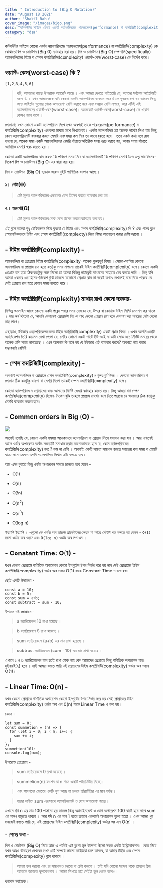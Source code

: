 ```yaml
---
title: " Introduction to (Big O Notation)"
date: "August 18 2021"
author: "Shakil Babu"
cover_image: "/images/bigo.png"
desc: "কম্পিউটার সাইন্সে কোনো একটা অ্যালগরিদমের পারফরমেন্স(performance) বা কমপ্লিক্সিটি(complexity) কে বোঝাতে বিগ ও নোটেশন (Big O) ব্যাবহার করা হয়। বিগ ও নোটেশন (Big O) স্পেশালি(specifically) অ্যালগরিদমের টাইম বা স্পেস কমপ্লিক্সিটির(complexity) ওয়ার্স্ট-কেস(worst-case) কে নির্দেশ করে ।"
category: "dsa"
---
```


কম্পিউটার সাইন্সে কোনো একটা অ্যালগরিদমের পারফরমেন্স(performance) বা কমপ্লিক্সিটি(complexity) কে বোঝাতে বিগ ও নোটেশন (Big O) ব্যাবহার করা হয়। বিগ ও নোটেশন (Big O) স্পেশালি(specifically) অ্যালগরিদমের টাইম বা স্পেস কমপ্লিক্সিটির(complexity) ওয়ার্স্ট-কেস(worst-case) কে নির্দেশ করে ।

## ওয়ার্স্ট-কেস(worst-case) কি ?

```
[1,2,3,4,5,6]
```

> ধরি, আমাদের কাছে উপরোক্ত অ্যারেটি আছে । এবং আমরা দেখতে পাইতেছি যে, অ্যারের সর্বশেষ আইটেমটি হলো `6` । এখন আমাদেরকে যদি কোনো একটা অ্যালগরিদম ব্যাবহার করে `6` কে খুজতে বলা হয় তাহলে কিন্তু অন্য আইটেম গুলোর থেকে অপারেশন বেশি করতে হবে এবং সময়ও বেশি লাগবে, আর এটিই এই অ্যালগরিদমের ওয়ার্স্ট-কেস(worst-case)।
> অনেকেই ওয়ার্স্ট-কেস(worst-case) কে খারাপ কেসও বলে থাকে ।

প্রোগ্রামার যখন কোনো একটা অ্যালগরিদম লিখে তখন অবশ্যই তাকে পারফরমেন্স(performance) বা কমপ্লিক্সিটি(complexity) এর কথা মাথায় রেখে লিখতে হয়। একটা অ্যালগরিদম তো অনেক ভাবেই লিখা যায় কিন্তু কোন অ্যালগরিদমটি ব্যাবহার করলে মেমরি এবং সময় কম নিবে তা আগে বুঝতে হবে ।
তবে একটা কথা বলে রাখা ভালো যে, অনেক সময় একটি অ্যালগরিদমের মেমরি বাঁচাতে অতিরিক্ত সময় খরচ করতে হয়, আবার সময় বাঁচাতে অতিরিক্ত মেমরি খরচ করতে হয় ।

কোনো একটি অ্যালগরিদম রান করতে কি পরিমাণ সময় নিবে বা অ্যালগরিদমটি কি পরিমাণ মেমরি নিবে এগুলোর হিসেব-নিকেশ বিগ ও নোটেশন (Big O) এর দ্বারা করা হয়।

বিগ ও নোটেশন (Big O) ছাড়াও আরও দুইটি গাণিতিক ফাংশন আছে ।

### ১। থেটা(Θ)

> এটি মূলত অ্যালগরিদমের এভারেজ কেস হিসেব করতে ব্যাবহার করা হয়।

### ২। ওমেগা(Ω)

> এটি মূলত অ্যালগরিদমের বেস্ট কেস হিসেব করতে ব্যাবহার করা হয়।

এই ব্লগে আমরা শুধু ডেফিনেশন দিয়ে বুঝবো যে টাইম এবং স্পেস কমপ্লিক্সিটি(complexity) কি ? এবং পরের ব্লগে স্পেসেফিকভাবে টাইম এবং স্পেস কমপ্লিক্সিটি(complexity) নিয়ে বিস্তর আলোচনা করার চেষ্টা করবো ।

## - টাইম কমপ্লিক্সিটি(complexity) -

অ্যালগরিদম বা প্রোগ্রামে টাইম কমপ্লিক্সিটি(complexity) অনেক গুরুত্বপূর্ণ বিষয় ।
সোজা-সাপ্টায় কোনো অ্যালগরিদম বা প্রোগ্রাম রান হতে কতটুকু সময় লাগলো তাকেই টাইম কমপ্লিক্সিটি(complexity) বলে। কোনো একটা প্রোগ্রাম রান হতে ঠিক কতটুকু সময় নিলো তা আমরা বিভিন্ন লাইব্রেরী ফাংশনের সাহায্যে বের করতে পারি । কিন্তু যদি আমরা একবার এর হিসেব-নিকেশ বুঝি তাহলে যেকোনো প্রোগ্রাম রান না করেই অর্থাৎ দেখলেই বলে দিতে পারবো যে সেই প্রোগ্রাম রান হতে কেমন সময় লাগতে পারে ।

## - টাইম কমপ্লিক্সিটি(complexity) মাথায় রাখা কেনো দরকার-

বিভিন্ন অনলাইন জাজে কোনো একটা পব্লেম পড়ার সময় দেখবেন যে, উপরে বা কোথাও টাইম লিমিট মেনশন করা থাকে । যার অর্থ হইলো যে, আপনি যেভাবেই প্রোগ্রামটা লিখেন নাহ কেনো প্রোগ্রাম রান হতে মেনশন করা সময়ের বেশি যেনো নাহ লাগে।

এছাড়াও, ইউজার এক্সপেরিয়েন্সের জন্য টাইম কমপ্লিক্সিটি(complexity) একটা প্রধান বিষয় । এখন আপনি একটি অ্যাপ্লিকেশন তৈরি করলেন দেখা গেলো যে, সেটির কোনো একটা পার্টে ইউ-আই বা ডাটা লোড হতে নির্দিষ্ট সময়ের থেকে অনেক বেশি সময় লাগতেছে । এখন আপনার কি মনে হয় যে ইউজার এটি ব্যাবহার করবে? অবশ্যই নাহ করার সম্ভাবনাটা বেশিই ।

## - স্পেস কমপ্লিক্সিটি(complexity) -

অবশ্যই অ্যালগরিদম বা প্রোগ্রামে স্পেস কমপ্লিক্সিটি(complexity)ও গুরুত্বপূর্ণ বিষয় । কোনো অ্যালগরিদম বা প্রোগ্রাম ঠিক কতটুকু জায়গা বা মেমরি নিলো তাকেই স্পেস কমপ্লিক্সিটি(complexity) বলে।

কোনো অ্যালগরিদম বা প্রোগ্রামের জন্য আমাদের নির্দিষ্ট মেমরি ব্যাবহার করতে হয়। কিন্তু আমরা যদি স্পেস কমপ্লিক্সিটির(complexity) হিসেব-নিকেশ বুঝি তাহলে প্রোগ্রাম দেখেই বলে দিতে পারবো যে আমাদের ঠিক কতটুকু মেমরি ব্যাবহার করতে হবে।

## - Common orders in Big (O) -

![](https://miro.medium.com/max/1400/1*FkQzWqqIMlAHZ_xNrEPKeA.png)

আগেই বলেছি যে, কোনো একটা সমস্যা অনেকভাবে অ্যালগরিদম বা প্রোগ্রাম লিখে সমাধান করা যায় । আর এখানেই আসে ওর্ডার অপারেশন অর্থাৎ সমস্যাটি সমাধান করার আগে জানতে হবে যে, কোন অ্যালগরিদমের কমপ্লিক্সিটি(complexity) কত ? কম না বেশি । অবশ্যই একটি সমস্যা সমাধান করতে সবচেয়ে কম সময় বা মেমরি যাতে লাগে এরকম একটা অ্যালগরিদম লিখার চেষ্টা করতে হবে।

আর এসব বুঝতে কিছু ওর্ডার অপারেশন সমন্ধে জানতে হবে যেমন -

- O(1)

- O(n)
- O(!n)
- O(n<sup>2</sup>)
- O(n<sup>3</sup>)
- O(log n)

ইত্যাদি ইত্যাদি । এগুলো কে ওর্ডার অব তারপর ব্রাকেটসের ভেতর যা আছে সেইটা ধরে বলতে হয় যেমন - `O(1)` হলো ওর্ডার অব ওয়ান এবং `O(log n)` ওর্ডার অব লগ এন ।

## - Constant Time: O(1) -

যখন কোনো প্রোগ্রামে গাণিতিক অপারেশন কোনো ইনপুটের উপর নির্ভর করে হয় নাহ সেই প্রোগ্রামের টাইম কমপ্লিক্সিটি(complexity) ওর্ডার অব ওয়ান O(1) যাকে Constant Time ও বলা হয়।

ছোট্ট একটি উদাহরণ -

```
const a = 10;
const b = 5;
const sum = a+b;
const subtract = sum - 10;
```

উপরের এই প্রোগ্রামে -

> a ভ্যারিয়েবলে 10 রাখা হয়েছে ।

> b ভ্যারিয়েবলে 5 রাখা হয়েছে ।

> sum ভ্যারিয়েবলে (a+b) এর মান রাখা হয়েছে ।

> subtract ভ্যারিয়েবলে (sum - 10) এর মান রাখা হয়েছে ।

এখানে `a` ও `b` ভ্যারিয়েবলের মান যতই রাখা হোক নাহ কেন আমাদের প্রোগ্রামে কিন্তু গাণিতিক অপারেশন মাত্র দুইবারই(২) হবে । তাই আমরা বলতে পারি এই প্রোগ্রামের টাইম কমপ্লিক্সিটি(complexity) ওর্ডার অব ওয়ান O(1)।

## - Linear Time: O(n) -

যখন কোনো প্রোগ্রামে গাণিতিক অপারেশন কোনো ইনপুটের উপর নির্ভর করে হয় সেই প্রোগ্রামের টাইম কমপ্লিক্সিটি(complexity) ওর্ডার অব এন O(n) যাকে Linear Time ও বলা হয়।

যেমন -

```
let sum = 0;
const summetion = (n) => {
  for (let i = 0; i < n; i++) {
    sum += i;
  }
};
summetion(10);
console.log(sum);

```

উপরোক্ত প্রোগ্রামে -

> sum ভ্যারিয়েবলে 0 রাখা হয়েছে ।

> summetion(n) ফাংশন যা n নামে একটি প্যাঁরামিটার নিচ্ছে।

> এবং ফাংশনের ভেতরে একটি লুপ আছে যা চলবে প্যাঁরামিটার এর মান পর্যন্ত ।

> পরের লাইনে sum এর সাথে অ্যাসাইনমেন্ট ও যোগ অপারেশন হচ্ছে।

এখানে যদি n এর মান 100 পাঠানো হয় তাহলে কিন্তু অ্যাসাইনমেন্ট ও যোগ অপারেশন 100 বারই হবে সাথে sum এর মানও বাড়তে থাকবে । আর যদি n এর মান 1 হতো তাহলে একবারই অপারেশন গুলো হতো । এখন আমরা খুব সহজেই বলতে পারি যে, এই প্রোগ্রামের টাইম কমপ্লিক্সিটি(complexity) ওর্ডার অব এন O(n) ।

### - শেষের কথা -

বিগ ও নোটেশন (Big O) নিয়ে আজ এ পর্যন্তই এই ব্লগের মূল উদ্দেশ্য ছিলো সহজ একটা ইন্ট্রোডাকশন। কোড নিয়ে যখন আরও উদাহরণ দেখবেন তখন এটি সম্পর্কে ভালো আইডিয়া চলে আসবে, যা আমার টাইম এবং স্পেস কমপ্লিক্সিটির(complexity) ব্লগে থাকবে ।

> আমরা ভূল করবো এবং তা সমাধানও করবো বা চেষ্টা করবো । তাই যদি কোনো সন্দেহ থাকে তাহলে প্লিজ আমাকে জানাতে ভূলবেন নাহ । আমরা শিখতে চাই সেইটা ভুল থেকে হলেও।

ধন্যবাদ সবাইকে।

